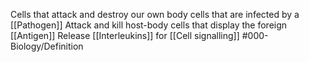 Cells that attack and destroy our own body cells that are infected by a [[Pathogen]]
Attack and kill host-body cells that display the foreign [[Antigen]]
Release [[Interleukins]] for [[Cell signalling]]
#000-Biology/Definition 